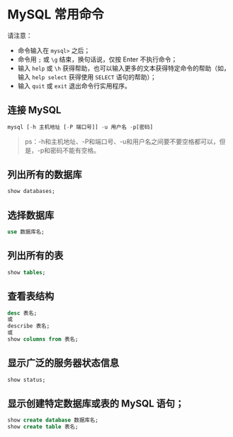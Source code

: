 
# MySQL 常用命令

请注意：

- 命令输入在 `mysql>` 之后；
- 命令用 `;` 或 `\g` 结束，换句话说，仅按 Enter 不执行命令；
- 输入 `help` 或 `\h` 获得帮助，也可以输入更多的文本获得特定命令的帮助（如，输入 `help select` 获得使用 `SELECT` 语句的帮助）；
- 输入 `quit` 或 `exit` 退出命令行实用程序。




## 连接 MySQL

```sql
mysql [-h 主机地址 [-P 端口号]] -u 用户名 -p[密码]
```

> ps：-h和主机地址、-P和端口号、-u和用户名之间要不要空格都可以，但是，-p和密码不能有空格。

## 列出所有的数据库

```sql
show databases;
```

## 选择数据库

```sql
use 数据库名;
```

## 列出所有的表

```sql
show tables;
```

## 查看表结构

```sql
desc 表名;
或
describe 表名;
或
show columns from 表名;
```

## 显示广泛的服务器状态信息

```sql
show status;
```

## 显示创建特定数据库或表的 MySQL 语句；

```sql
show create database 数据库名;
show create table 表名;
```







































